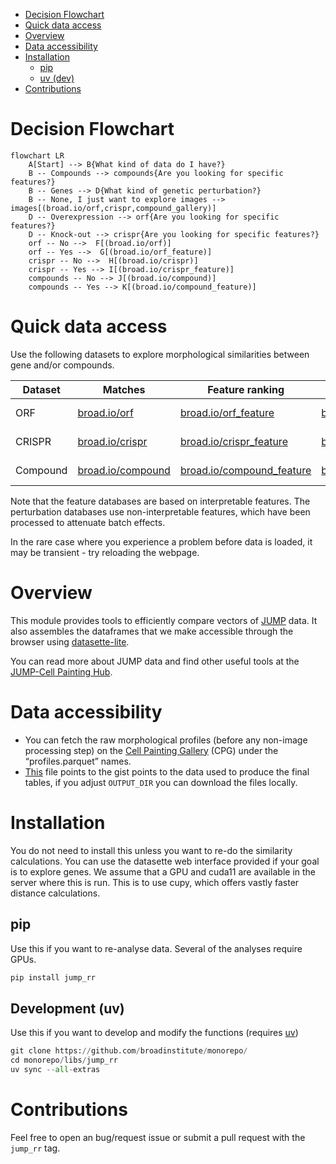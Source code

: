 - [Decision Flowchart](#Decision%20Flowchart)
- [Quick data access](#Quick%20data%20access)
- [Overview](#Overview)
- [Data accessibility](#Data%20accessibility)
- [Installation](#Installation)
  - [pip](#pip)
  - [uv (dev)](#uv%20%28dev%29)
- [Contributions](#Contributions)



<a id="Decision%20Flowchart"></a>

# Decision Flowchart

```mermaid
flowchart LR
    A[Start] --> B{What kind of data do I have?}
    B -- Compounds --> compounds{Are you looking for specific features?}
    B -- Genes --> D{What kind of genetic perturbation?}
    B -- None, I just want to explore images --> images[(broad.io/orf,crispr,compound_gallery)]
    D -- Overexpression --> orf{Are you looking for specific features?}
    D -- Knock-out --> crispr{Are you looking for specific features?}
    orf -- No -->  F[(broad.io/orf)]
    orf -- Yes -->  G[(broad.io/orf_feature)]
    crispr -- No -->  H[(broad.io/crispr)]
    crispr -- Yes --> I[(broad.io/crispr_feature)]
    compounds -- No --> J[(broad.io/compound)]
    compounds -- Yes --> K[(broad.io/compound_feature)]
```


<a id="Quick%20data%20access"></a>

# Quick data access

Use the following datasets to explore morphological similarities between gene and/or compounds.

| Dataset  | Matches                                        | Feature ranking                                             | Gallery                                                         | Description         |
|----------|------------------------------------------------|-------------------------------------------------------------|-----------------------------------------------------------------|---------------------|
| ORF      | [broad.io/orf](https://broad.io/orf)           | [broad.io/orf\_feature](https://broad.io/orf_feature)       | [broad.io/orf\_gallery](https://broad.io/orf_gallery)           | Gene overexpression |
| CRISPR   | [broad.io/crispr](https://broad.io/crispr)     | [broad.io/crispr\_feature](https://broad.io/crispr_feature) | [broad.io/crispr\_gallery](https://broad.io/crispr_gallery)     | Gene knock-out      |
| Compound | [broad.io/compound](https://broad.io/compound) | [broad.io/compound\_feature](https://broad.io/compound_feature)       | [broad.io/compound\_gallery](https://broad.io/compound_gallery) | Chemical compounds  |

Note that the feature databases are based on interpretable features. The perturbation databases use non-interpretable features, which have been processed to attenuate batch effects.

In the rare case where you experience a problem before data is loaded, it may be transient - try reloading the webpage. 

<a id="Overview"></a>

# Overview

This module provides tools to efficiently compare vectors of [JUMP](https://jump-cellpainting.broadinstitute.org/) data. It also assembles the dataframes that we make accessible through the browser using [datasette-lite](https://github.com/simonw/datasette-lite). 

You can read more about JUMP data and find other useful tools at the [JUMP-Cell Painting Hub](https://broad.io/jump).


<a id="Data%20accessibility"></a>

# Data accessibility

-   You can fetch the raw morphological profiles (before any non-image processing step) on the [Cell Painting Gallery](https://cellpainting-gallery.s3.amazonaws.com/index.html#cpg0016-jump-assembled/source_all/workspace/profiles) (CPG) under the &ldquo;profiles.parquet&rdquo; names.
-   [This](https://github.com/broadinstitute/monorepo/tree/452543be5f17a626a3964b8b90984a9502952a06/libs/jump_rr/tools/download_profiles.org) file points to the gist points to the data used to produce the final tables, if you adjust `OUTPUT_DIR` you can download the files locally.


<a id="Installation"></a>

# Installation

You do not need to install this unless you want to re-do the similarity calculations. You can use the datasette web interface provided if your goal is to explore genes. We assume that a GPU and cuda11 are available in the server where this is run. This is to use cupy, which offers vastly faster distance calculations.


<a id="pip"></a>

## pip

Use this if you want to re-analyse data. Several of the analyses require GPUs.

```python
pip install jump_rr
```


<a id="uv%20%28dev%29"></a>

## Development (uv)

Use this if you want to develop and modify the functions (requires [uv](https://docs.astral.sh/uv/))

```python
git clone https://github.com/broadinstitute/monorepo/
cd monorepo/libs/jump_rr
uv sync --all-extras
```


<a id="Contributions"></a>

# Contributions

Feel free to open an bug/request issue or submit a pull request with the `jump_rr` tag.
